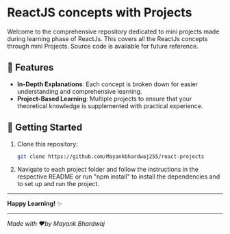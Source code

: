 # ReactJS concepts with Projects

Welcome to the comprehensive repository dedicated to mini projects made during learning phase of ReactJs. This covers all the ReactJs concepts through mini Projects. Source code is available for future reference.
## 🌟 Features

- **In-Depth Explanations**: Each concept is broken down for easier understanding and comprehensive learning.
- **Project-Based Learning**: Multiple projects to ensure that your theoretical knowledge is supplemented with practical experience.

## 🚀 Getting Started

1. Clone this repository:
   ```bash
   git clone https://github.com/Mayankbhardwaj255/react-projects
   ```

2. Navigate to each project folder and follow the instructions in the respective README or run "npm install" to install the dependencies and to set up and run the project.

---

**Happy Learning!** ✨

---

_Made with  ❤️by Mayank Bhardwaj_
